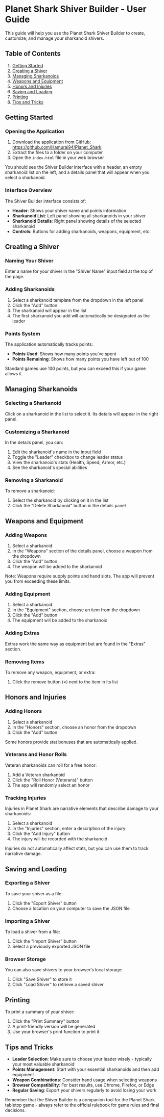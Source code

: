 # Planet Shark Shiver Builder - User Guide

This guide will help you use the Planet Shark Shiver Builder to create, customize, and manage your sharkanoid shivers.

## Table of Contents

1. [Getting Started](#getting-started)
2. [Creating a Shiver](#creating-a-shiver)
3. [Managing Sharkanoids](#managing-sharkanoids)
4. [Weapons and Equipment](#weapons-and-equipment)
5. [Honors and Injuries](#honors-and-injuries)
6. [Saving and Loading](#saving-and-loading)
7. [Printing](#printing)
8. [Tips and Tricks](#tips-and-tricks)

## Getting Started

### Opening the Application

1. Download the application from GitHub: https://github.com/Hamurai94/Planet_Shark
2. Extract the files to a folder on your computer
3. Open the `index.html` file in your web browser

You should see the Shiver Builder interface with a header, an empty sharkanoid list on the left, and a details panel that will appear when you select a sharkanoid.

### Interface Overview

The Shiver Builder interface consists of:

- **Header**: Shows your shiver name and points information
- **Sharkanoid List**: Left panel showing all sharkanoids in your shiver
- **Sharkanoid Details**: Right panel showing details of the selected sharkanoid
- **Controls**: Buttons for adding sharkanoids, weapons, equipment, etc.

## Creating a Shiver

### Naming Your Shiver

Enter a name for your shiver in the "Shiver Name" input field at the top of the page.

### Adding Sharkanoids

1. Select a sharkanoid template from the dropdown in the left panel
2. Click the "Add" button
3. The sharkanoid will appear in the list
4. The first sharkanoid you add will automatically be designated as the leader

### Points System

The application automatically tracks points:
- **Points Used**: Shows how many points you've spent
- **Points Remaining**: Shows how many points you have left out of 100

Standard games use 100 points, but you can exceed this if your game allows it.

## Managing Sharkanoids

### Selecting a Sharkanoid

Click on a sharkanoid in the list to select it. Its details will appear in the right panel.

### Customizing a Sharkanoid

In the details panel, you can:
1. Edit the sharkanoid's name in the input field
2. Toggle the "Leader" checkbox to change leader status
3. View the sharkanoid's stats (Health, Speed, Armor, etc.)
4. See the sharkanoid's special abilities

### Removing a Sharkanoid

To remove a sharkanoid:
1. Select the sharkanoid by clicking on it in the list
2. Click the "Delete Sharkanoid" button in the details panel

## Weapons and Equipment

### Adding Weapons

1. Select a sharkanoid
2. In the "Weapons" section of the details panel, choose a weapon from the dropdown
3. Click the "Add" button
4. The weapon will be added to the sharkanoid

Note: Weapons require supply points and hand slots. The app will prevent you from exceeding these limits.

### Adding Equipment

1. Select a sharkanoid
2. In the "Equipment" section, choose an item from the dropdown
3. Click the "Add" button
4. The equipment will be added to the sharkanoid

### Adding Extras

Extras work the same way as equipment but are found in the "Extras" section.

### Removing Items

To remove any weapon, equipment, or extra:
1. Click the remove button (×) next to the item in its list

## Honors and Injuries

### Adding Honors

1. Select a sharkanoid
2. In the "Honors" section, choose an honor from the dropdown
3. Click the "Add" button

Some honors provide stat bonuses that are automatically applied.

### Veterans and Honor Rolls

Veteran sharkanoids can roll for a free honor:
1. Add a Veteran sharkanoid
2. Click the "Roll Honor (Veterans)" button
3. The app will randomly select an honor

### Tracking Injuries

Injuries in Planet Shark are narrative elements that describe damage to your sharkanoids:

1. Select a sharkanoid
2. In the "Injuries" section, enter a description of the injury
3. Click the "Add Injury" button
4. The injury will be recorded with the sharkanoid

Injuries do not automatically affect stats, but you can use them to track narrative damage.

## Saving and Loading

### Exporting a Shiver

To save your shiver as a file:
1. Click the "Export Shiver" button
2. Choose a location on your computer to save the JSON file

### Importing a Shiver

To load a shiver from a file:
1. Click the "Import Shiver" button
2. Select a previously exported JSON file

### Browser Storage

You can also save shivers to your browser's local storage:
1. Click "Save Shiver" to store it
2. Click "Load Shiver" to retrieve a saved shiver

## Printing

To print a summary of your shiver:
1. Click the "Print Summary" button
2. A print-friendly version will be generated
3. Use your browser's print function to print it

## Tips and Tricks

- **Leader Selection**: Make sure to choose your leader wisely - typically your most valuable sharkanoid
- **Points Management**: Start with your essential sharkanoids and then add equipment
- **Weapon Combinations**: Consider hand usage when selecting weapons
- **Browser Compatibility**: For best results, use Chrome, Firefox, or Edge
- **Regular Saving**: Export your shivers regularly to avoid losing your work

Remember that the Shiver Builder is a companion tool for the Planet Shark tabletop game - always refer to the official rulebook for game rules and final decisions.